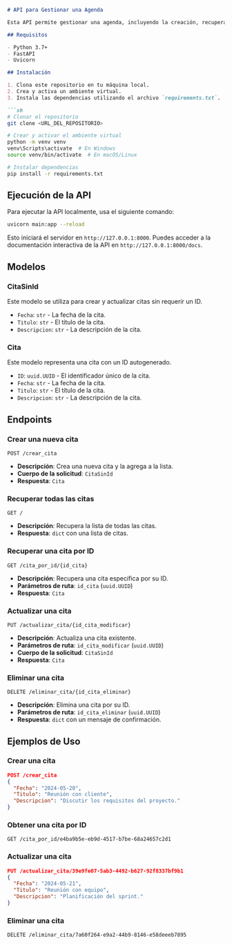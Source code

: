 ```markdown
# API para Gestionar una Agenda

Esta API permite gestionar una agenda, incluyendo la creación, recuperación, actualización y eliminación de citas. La API está construida con FastAPI y utiliza Pydantic para la validación de datos.

## Requisitos

- Python 3.7+
- FastAPI
- Uvicorn

## Instalación

1. Clona este repositorio en tu máquina local.
2. Crea y activa un ambiente virtual.
3. Instala las dependencias utilizando el archivo `requirements.txt`.

```sh
# Clonar el repositorio
git clone <URL_DEL_REPOSITORIO>

# Crear y activar el ambiente virtual
python -m venv venv
venv\Scripts\activate  # En Windows
source venv/bin/activate  # En macOS/Linux

# Instalar dependencias
pip install -r requirements.txt
```

## Ejecución de la API

Para ejecutar la API localmente, usa el siguiente comando:

```sh
uvicorn main:app --reload
```

Esto iniciará el servidor en `http://127.0.0.1:8000`. Puedes acceder a la documentación interactiva de la API en `http://127.0.0.1:8000/docs`.

## Modelos

### CitaSinId

Este modelo se utiliza para crear y actualizar citas sin requerir un ID.

- `Fecha`: `str` - La fecha de la cita.
- `Titulo`: `str` - El título de la cita.
- `Descripcion`: `str` - La descripción de la cita.

### Cita

Este modelo representa una cita con un ID autogenerado.

- `ID`: `uuid.UUID` - El identificador único de la cita.
- `Fecha`: `str` - La fecha de la cita.
- `Titulo`: `str` - El título de la cita.
- `Descripcion`: `str` - La descripción de la cita.

## Endpoints

### Crear una nueva cita

```http
POST /crear_cita
```

- **Descripción**: Crea una nueva cita y la agrega a la lista.
- **Cuerpo de la solicitud**: `CitaSinId`
- **Respuesta**: `Cita`

### Recuperar todas las citas

```http
GET /
```

- **Descripción**: Recupera la lista de todas las citas.
- **Respuesta**: `dict` con una lista de citas.

### Recuperar una cita por ID

```http
GET /cita_por_id/{id_cita}
```

- **Descripción**: Recupera una cita específica por su ID.
- **Parámetros de ruta**: `id_cita` (`uuid.UUID`)
- **Respuesta**: `Cita`

### Actualizar una cita

```http
PUT /actualizar_cita/{id_cita_modificar}
```

- **Descripción**: Actualiza una cita existente.
- **Parámetros de ruta**: `id_cita_modificar` (`uuid.UUID`)
- **Cuerpo de la solicitud**: `CitaSinId`
- **Respuesta**: `Cita`

### Eliminar una cita

```http
DELETE /eliminar_cita/{id_cita_eliminar}
```

- **Descripción**: Elimina una cita por su ID.
- **Parámetros de ruta**: `id_cita_eliminar` (`uuid.UUID`)
- **Respuesta**: `dict` con un mensaje de confirmación.

## Ejemplos de Uso

### Crear una cita

```json
POST /crear_cita
{
  "Fecha": "2024-05-20",
  "Titulo": "Reunión con cliente",
  "Descripcion": "Discutir los requisitos del proyecto."
}
```

### Obtener una cita por ID

```http
GET /cita_por_id/e4ba9b5e-eb9d-4517-b7be-68a24657c2d1
```

### Actualizar una cita

```json
PUT /actualizar_cita/39e9fe07-5ab3-4492-b627-92f8337bf9b1
{
  "Fecha": "2024-05-21",
  "Titulo": "Reunión con equipo",
  "Descripcion": "Planificación del sprint."
}
```

### Eliminar una cita

```http
DELETE /eliminar_cita/7a60f264-e9a2-44b9-8146-e58deeeb7895
```

